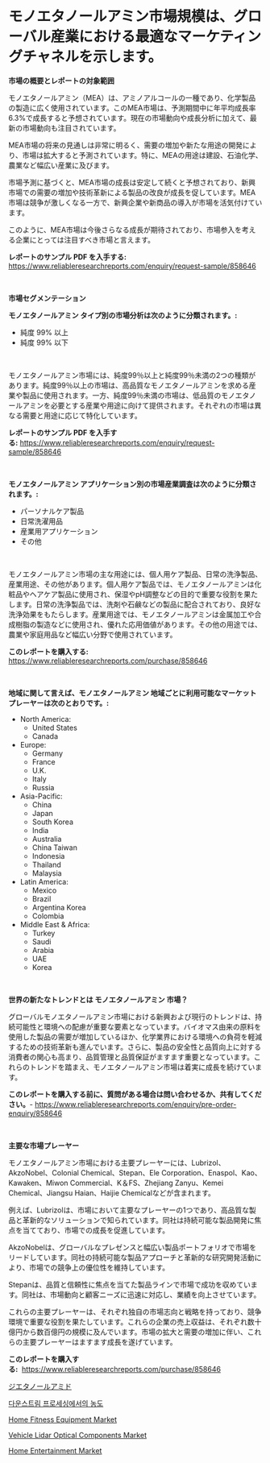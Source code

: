 <p><h1>モノエタノールアミン市場規模は、グローバル産業における最適なマーケティングチャネルを示します。</h1></p><p><strong>市場の概要とレポートの対象範囲</strong></p>
<p><p>モノエタノールアミン（MEA）は、アミノアルコールの一種であり、化学製品の製造に広く使用されています。このMEA市場は、予測期間中に年平均成長率6.3%で成長すると予想されています。現在の市場動向や成長分析に加えて、最新の市場動向も注目されています。</p><p>MEA市場の将来の見通しは非常に明るく、需要の増加や新たな用途の開発により、市場は拡大すると予測されています。特に、MEAの用途は建設、石油化学、農業など幅広い産業に及びます。</p><p>市場予測に基づくと、MEA市場の成長は安定して続くと予想されており、新興市場での需要の増加や技術革新による製品の改良が成長を促しています。MEA市場は競争が激しくなる一方で、新興企業や新商品の導入が市場を活気付けています。</p><p>このように、MEA市場は今後さらなる成長が期待されており、市場参入を考える企業にとっては注目すべき市場と言えます。</p></p>
<p><strong>レポートのサンプル PDF を入手する:</strong> <a href="https://www.reliableresearchreports.com/enquiry/request-sample/858646">https://www.reliableresearchreports.com/enquiry/request-sample/858646</a></p>
<p>&nbsp;</p>
<p><strong>市場セグメンテーション</strong></p>
<p><strong>モノエタノールアミン タイプ別の市場分析は次のように分類されます。:</strong></p>
<p><ul><li>純度 99% 以上</li><li>純度 99% 以下</li></ul></p>
<p>&nbsp;</p>
<p><p>モノエタノールアミン市場には、純度99％以上と純度99％未満の2つの種類があります。純度99％以上の市場は、高品質なモノエタノールアミンを求める産業や製品に使用されます。一方、純度99％未満の市場は、低品質のモノエタノールアミンを必要とする産業や用途に向けて提供されます。それぞれの市場は異なる需要と用途に応じて特化しています。</p></p>
<p><strong>レポートのサンプル PDF を入手する:</strong>&nbsp;<a href="https://www.reliableresearchreports.com/enquiry/request-sample/858646">https://www.reliableresearchreports.com/enquiry/request-sample/858646</a></p>
<p>&nbsp;</p>
<p><strong> モノエタノールアミン アプリケーション別の市場産業調査は次のように分類されます。:</strong></p>
<p><ul><li>パーソナルケア製品</li><li>日常洗濯用品</li><li>産業用アプリケーション</li><li>その他</li></ul></p>
<p>&nbsp;</p>
<p><p>モノエタノールアミン市場の主な用途には、個人用ケア製品、日常の洗浄製品、産業用途、その他があります。個人用ケア製品では、モノエタノールアミンは化粧品やヘアケア製品に使用され、保湿やpH調整などの目的で重要な役割を果たします。日常の洗浄製品では、洗剤や石鹸などの製品に配合されており、良好な洗浄効果をもたらします。産業用途では、モノエタノールアミンは金属加工や合成樹脂の製造などに使用され、優れた応用価値があります。その他の用途では、農業や家庭用品など幅広い分野で使用されています。</p></p>
<p><strong>このレポートを購入する:</strong>&nbsp; <a href="https://www.reliableresearchreports.com/purchase/858646">https://www.reliableresearchreports.com/purchase/858646</a></p>
<p>&nbsp;</p>
<p><strong>地域に関して言えば、モノエタノールアミン 地域ごとに利用可能なマーケットプレーヤーは次のとおりです。:</strong></p>
<p><ul>
    <li>
        North America:
        <ul>
            <li>United States</li>
            <li>Canada</li>
        </ul>
    </li>
    <li>
        Europe:
        <ul>
            <li>Germany</li>
            <li>France</li>
            <li>U.K.</li>
            <li>Italy</li>
            <li>Russia</li>
        </ul>
    </li>
    <li>
        Asia-Pacific:
        <ul>
            <li>China</li>
            <li>Japan</li>
            <li>South Korea</li>
            <li>India</li>
            <li>Australia</li>
            <li>China Taiwan</li>
            <li>Indonesia</li>
            <li>Thailand</li>
            <li>Malaysia</li>
        </ul>
    </li>
    <li>
        Latin America:
        <ul>
            <li>Mexico</li>
            <li>Brazil</li>
            <li>Argentina Korea</li>
            <li>Colombia</li>
        </ul>
    </li>
    <li>
        Middle East & Africa:
        <ul>
            <li>Turkey</li>
            <li>Saudi</li>
            <li>Arabia</li>
            <li>UAE</li>
            <li>Korea</li>
        </ul>
    </li>
    </ul></p>
<p>&nbsp;</p>
<p><strong>世界の新たなトレンドとは モノエタノールアミン 市場？</strong></p>
<p><p>グローバルモノエタノールアミン市場における新興および現行のトレンドは、持続可能性と環境への配慮が重要な要素となっています。バイオマス由来の原料を使用した製品の需要が増加しているほか、化学業界における環境への負荷を軽減するための技術革新も進んでいます。さらに、製品の安全性と品質向上に対する消費者の関心も高まり、品質管理と品質保証がますます重要となっています。これらのトレンドを踏まえ、モノエタノールアミン市場は着実に成長を続けています。</p></p>
<p><strong>このレポートを購入する前に、質問がある場合は問い合わせるか、共有してください。</strong>- <a href="https://www.reliableresearchreports.com/enquiry/pre-order-enquiry/858646">https://www.reliableresearchreports.com/enquiry/pre-order-enquiry/858646</a></p>
<p>&nbsp;</p>
<p><strong>主要な市場プレーヤー</strong></p>
<p><p>モノエタノールアミン市場における主要プレーヤーには、Lubrizol、AkzoNobel、Colonial Chemical、Stepan、Ele Corporation、Enaspol、Kao、Kawaken、Miwon Commercial、K＆FS、Zhejiang Zanyu、Kemei Chemical、Jiangsu Haian、Haijie Chemicalなどが含まれます。</p><p>例えば、Lubrizolは、市場において主要なプレーヤーの1つであり、高品質な製品と革新的なソリューションで知られています。同社は持続可能な製品開発に焦点を当てており、市場での成長を促進しています。</p><p>AkzoNobelは、グローバルなプレゼンスと幅広い製品ポートフォリオで市場をリードしています。同社の持続可能な製品アプローチと革新的な研究開発活動により、市場での競争上の優位性を維持しています。</p><p>Stepanは、品質と信頼性に焦点を当てた製品ラインで市場で成功を収めています。同社は、市場動向と顧客ニーズに迅速に対応し、業績を向上させています。</p><p>これらの主要プレーヤーは、それぞれ独自の市場志向と戦略を持っており、競争環境で重要な役割を果たしています。これらの企業の売上収益は、それぞれ数十億円から数百億円の規模に及んでいます。市場の拡大と需要の増加に伴い、これらの主要プレーヤーはますます成長を遂げています。</p></p>
<p><strong>このレポートを購入する:</strong>&nbsp;&nbsp;<a href="https://www.reliableresearchreports.com/purchase/858646">https://www.reliableresearchreports.com/purchase/858646</a></p>
<p><p><a href="https://github.com/bevdtkn4419963/Market-Research-Report-List-1/blob/main/54370404953.md">ジエタノールアミド</a></p><p><a href="https://github.com/vsoq0zknh59/Market-Research-Report-List-1/blob/main/10354034526.md">다운스트림 프로세싱에서의 농도</a></p><p><a href="https://github.com/prosalinda88/Market-Research-Report-List-3/blob/main/home-fitness-equipment-market.md">Home Fitness Equipment Market</a></p><p><a href="https://issuu.com/reportprime-2/docs/vehicle-lidar-optical-components-market-size-2030.">Vehicle Lidar Optical Components Market</a></p><p><a href="https://github.com/NorbertYates/Market-Research-Report-List-4/blob/main/home-entertainment-market.md">Home Entertainment Market</a></p></p>